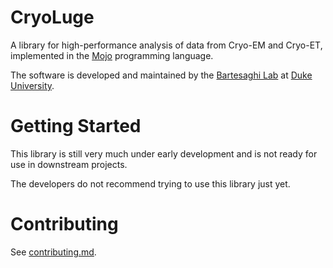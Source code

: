 
# CryoLuge

A library for high-performance analysis of data from Cryo-EM and Cryo-ET,
implemented in the [Mojo](https://www.modular.com/mojo) programming language.

The software is developed and maintained by the [Bartesaghi Lab](https://cryoem.cs.duke.edu)
at [Duke University](https://www.duke.edu).


# Getting Started

This library is still very much under early development and is not ready for use in downstream projects.

The developers do not recommend trying to use this library just yet.


# Contributing

See [contributing.md](contributing.md).
